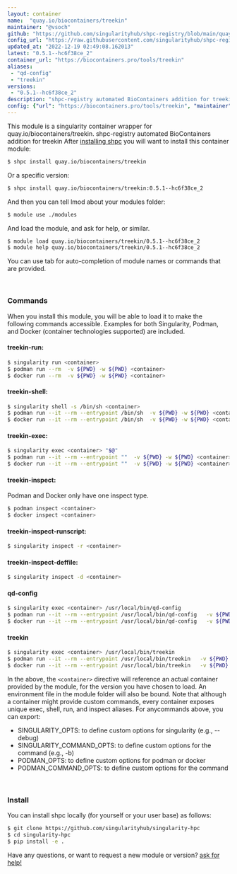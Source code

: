 ```yaml
---
layout: container
name:  "quay.io/biocontainers/treekin"
maintainer: "@vsoch"
github: "https://github.com/singularityhub/shpc-registry/blob/main/quay.io/biocontainers/treekin/container.yaml"
config_url: "https://raw.githubusercontent.com/singularityhub/shpc-registry/main/quay.io/biocontainers/treekin/container.yaml"
updated_at: "2022-12-19 02:49:08.162013"
latest: "0.5.1--hc6f38ce_2"
container_url: "https://biocontainers.pro/tools/treekin"
aliases:
 - "qd-config"
 - "treekin"
versions:
 - "0.5.1--hc6f38ce_2"
description: "shpc-registry automated BioContainers addition for treekin"
config: {"url": "https://biocontainers.pro/tools/treekin", "maintainer": "@vsoch", "description": "shpc-registry automated BioContainers addition for treekin", "latest": {"0.5.1--hc6f38ce_2": "sha256:98a3ac9e950a5636288d1cf83bb1e331cc9336d8e8336a479936e094843ac865"}, "tags": {"0.5.1--hc6f38ce_2": "sha256:98a3ac9e950a5636288d1cf83bb1e331cc9336d8e8336a479936e094843ac865"}, "docker": "quay.io/biocontainers/treekin", "aliases": {"qd-config": "/usr/local/bin/qd-config", "treekin": "/usr/local/bin/treekin"}}
---
```


This module is a singularity container wrapper for quay.io/biocontainers/treekin.
shpc-registry automated BioContainers addition for treekin
After [installing shpc](#install) you will want to install this container module:


```bash
$ shpc install quay.io/biocontainers/treekin
```

Or a specific version:

```bash
$ shpc install quay.io/biocontainers/treekin:0.5.1--hc6f38ce_2
```

And then you can tell lmod about your modules folder:

```bash
$ module use ./modules
```

And load the module, and ask for help, or similar.

```bash
$ module load quay.io/biocontainers/treekin/0.5.1--hc6f38ce_2
$ module help quay.io/biocontainers/treekin/0.5.1--hc6f38ce_2
```

You can use tab for auto-completion of module names or commands that are provided.

<br>

### Commands

When you install this module, you will be able to load it to make the following commands accessible.
Examples for both Singularity, Podman, and Docker (container technologies supported) are included.

#### treekin-run:

```bash
$ singularity run <container>
$ podman run --rm  -v ${PWD} -w ${PWD} <container>
$ docker run --rm  -v ${PWD} -w ${PWD} <container>
```

#### treekin-shell:

```bash
$ singularity shell -s /bin/sh <container>
$ podman run --it --rm --entrypoint /bin/sh  -v ${PWD} -w ${PWD} <container>
$ docker run --it --rm --entrypoint /bin/sh  -v ${PWD} -w ${PWD} <container>
```

#### treekin-exec:

```bash
$ singularity exec <container> "$@"
$ podman run --it --rm --entrypoint ""  -v ${PWD} -w ${PWD} <container> "$@"
$ docker run --it --rm --entrypoint ""  -v ${PWD} -w ${PWD} <container> "$@"
```

#### treekin-inspect:

Podman and Docker only have one inspect type.

```bash
$ podman inspect <container>
$ docker inspect <container>
```

#### treekin-inspect-runscript:

```bash
$ singularity inspect -r <container>
```

#### treekin-inspect-deffile:

```bash
$ singularity inspect -d <container>
```


#### qd-config

```bash
$ singularity exec <container> /usr/local/bin/qd-config
$ podman run --it --rm --entrypoint /usr/local/bin/qd-config   -v ${PWD} -w ${PWD} <container> -c " $@"
$ docker run --it --rm --entrypoint /usr/local/bin/qd-config   -v ${PWD} -w ${PWD} <container> -c " $@"
```


#### treekin

```bash
$ singularity exec <container> /usr/local/bin/treekin
$ podman run --it --rm --entrypoint /usr/local/bin/treekin   -v ${PWD} -w ${PWD} <container> -c " $@"
$ docker run --it --rm --entrypoint /usr/local/bin/treekin   -v ${PWD} -w ${PWD} <container> -c " $@"
```



In the above, the `<container>` directive will reference an actual container provided
by the module, for the version you have chosen to load. An environment file in the
module folder will also be bound. Note that although a container
might provide custom commands, every container exposes unique exec, shell, run, and
inspect aliases. For anycommands above, you can export:

 - SINGULARITY_OPTS: to define custom options for singularity (e.g., --debug)
 - SINGULARITY_COMMAND_OPTS: to define custom options for the command (e.g., -b)
 - PODMAN_OPTS: to define custom options for podman or docker
 - PODMAN_COMMAND_OPTS: to define custom options for the command

<br>

### Install

You can install shpc locally (for yourself or your user base) as follows:

```bash
$ git clone https://github.com/singularityhub/singularity-hpc
$ cd singularity-hpc
$ pip install -e .
```

Have any questions, or want to request a new module or version? [ask for help!](https://github.com/singularityhub/singularity-hpc/issues)